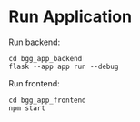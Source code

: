 # Run Application

Run backend:

```
cd bgg_app_backend
flask --app app run --debug
```

Run frontend:

```
cd bgg_app_frontend
npm start
```
